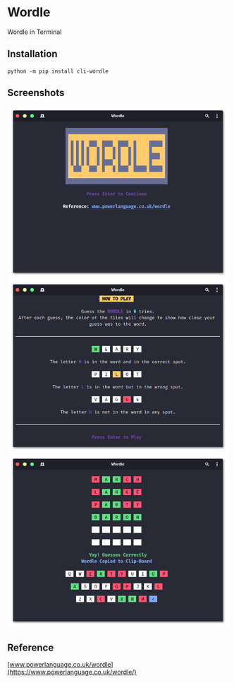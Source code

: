 # Wordle
Wordle in Terminal

## Installation
```
python -m pip install cli-wordle
```

## Screenshots
<p align="center">
    <img src="https://raw.githubusercontent.com/er-knight/wordle/main/screenshots/screenshot-1.png" width="500">
    <img src="https://raw.githubusercontent.com/er-knight/wordle/main/screenshots/screenshot-2.png" width="500">
    <img src="https://raw.githubusercontent.com/er-knight/wordle/main/screenshots/screenshot-3.png" width="500">
</p>

## Reference
[www.powerlanguage.co.uk/wordle](https://www.powerlanguage.co.uk/wordle/)
